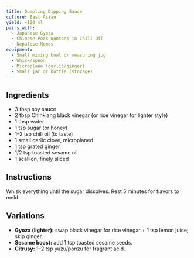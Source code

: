 ```yaml
---
title: Dumpling Dipping Sauce
culture: East Asian
yield: ~120 ml
pairs_with:
  - Japanese Gyoza
  - Chinese Pork Wontons in Chili Oil
  - Nepalese Momos
equipment:
  - Small mixing bowl or measuring jug
  - Whisk/spoon
  - Microplane (garlic/ginger)
  - Small jar or bottle (storage)
---
```


## Ingredients
- 3 tbsp soy sauce
- 2 tbsp Chinkiang black vinegar (or rice vinegar for lighter style)
- 1 tbsp water
- 1 tsp sugar (or honey)
- 1–2 tsp chili oil (to taste)
- 1 small garlic clove, microplaned
- 1 tsp grated ginger
- 1/2 tsp toasted sesame oil
- 1 scallion, finely sliced

## Instructions
Whisk everything until the sugar dissolves. Rest 5 minutes for flavors to meld.

## Variations
- **Gyoza (lighter):** swap black vinegar for rice vinegar + 1 tsp lemon juice; skip ginger.
- **Sesame boost:** add 1 tsp toasted sesame seeds.
- **Citrusy:** 1–2 tsp yuzu/ponzu for fragrant acid.
